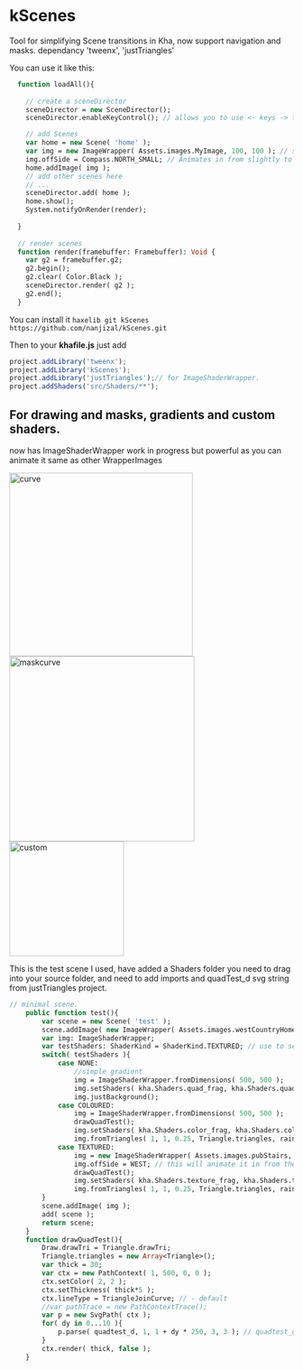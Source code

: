 # kScenes
Tool for simplifying Scene transitions in Kha, now support navigation and masks.
dependancy 'tweenx', 'justTriangles'

You can use it like this:
```haxe
  function loadAll(){
  
    // create a sceneDirector
    sceneDirector = new SceneDirector();
    sceneDirector.enableKeyControl(); // allows you to use <- keys -> to navigate scenes( fades between )

    // add Scenes
    var home = new Scene( 'home' );
    var img = new ImageWrapper( Assets.images.MyImage, 100, 100 ); // support for text with variable letter spacing.
    img.offSide = Compass.NORTH_SMALL; // Animates in from slightly to the north and out same way.
    home.addImage( img );
    // add other scenes here
    // ...
    sceneDirector.add( home );
    home.show();
    System.notifyOnRender(render);
    
  }
  
  // render scenes
  function render(framebuffer: Framebuffer): Void {
    var g2 = framebuffer.g2;
    g2.begin();
    g2.clear( Color.Black );
    sceneDirector.render( g2 );
    g2.end();
  }

```

You can install it 
```haxelib git kScenes https://github.com/nanjizal/kScenes.git```

Then to your **khafile.js** just add
``` js
project.addLibrary('tweenx'); 
project.addLibrary('kScenes');
project.addLibrary('justTriangles');// for ImageShaderWrapper.
project.addShaders('src/Shaders/**');
```

## For drawing and masks, gradients and custom shaders.
now has ImageShaderWrapper work in progress but powerful as you can animate it same as other WrapperImages

<img width="325" alt="curve" src="https://user-images.githubusercontent.com/20134338/32640503-db519af0-c5c0-11e7-8f54-1ad87e4374ec.png">
<img width="328" alt="maskcurve" src="https://user-images.githubusercontent.com/20134338/32640501-d83bed66-c5c0-11e7-898c-940f6ae2d026.png">
<img width="203" alt="custom" src="https://user-images.githubusercontent.com/20134338/32640752-0ff80e14-c5c2-11e7-8120-66e7b3c80fee.png">


This is the test scene I used, have added a Shaders folder you need to drag into your source folder, and need to add imports and quadTest_d svg string from justTriangles project.

``` haxe
// minimal scene.
	public function test(){
		var scene = new Scene( 'test' );
		scene.addImage( new ImageWrapper( Assets.images.westCountryHome ));
		var img: ImageShaderWrapper;
		var testShaders: ShaderKind = ShaderKind.TEXTURED; // use to set the test
		switch( testShaders ){
			case NONE:
				//simple gradient
				img = ImageShaderWrapper.fromDimensions( 500, 500 );
				img.setShaders( kha.Shaders.quad_frag, kha.Shaders.quad_vert, true, ShaderKind.NONE, false );
				img.justBackground();
			case COLOURED:
				img = ImageShaderWrapper.fromDimensions( 500, 500 );
				drawQuadTest();	
				img.setShaders( kha.Shaders.color_frag, kha.Shaders.color_vert, false, ShaderKind.COLOURED, true );
				img.fromTriangles( 1, 1, 0.25, Triangle.triangles, rainbow );
			case TEXTURED:
				img = new ImageShaderWrapper( Assets.images.pubStairs, 70, 70 );
				img.offSide = WEST; // this will animate it in from the west when going into Scene.
				drawQuadTest();
				img.setShaders( kha.Shaders.texture_frag, kha.Shaders.texture_vert, false, ShaderKind.TEXTURED, true );
				img.fromTriangles( 1, 1, 0.25, Triangle.triangles, rainbow );
		}
		scene.addImage( img );
		add( scene );
		return scene;
	}
	function drawQuadTest(){
		Draw.drawTri = Triangle.drawTri;
		Triangle.triangles = new Array<Triangle>();
		var thick = 30;
        var ctx = new PathContext( 1, 500, 0, 0 );
        ctx.setColor( 2, 2 );
        ctx.setThickness( thick*5 );
        ctx.lineType = TriangleJoinCurve; // - default
        //var pathTrace = new PathContextTrace();
        var p = new SvgPath( ctx );
		for( dy in 0...10 ){
        	p.parse( quadtest_d, 1, 1 + dy * 250, 3, 3 ); // quadtest_d   is svg string see justTriangles examples.
		}
        ctx.render( thick, false );
	}
```
